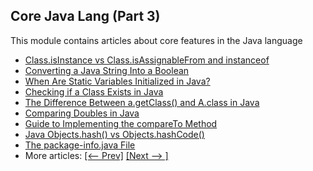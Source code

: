 ## Core Java Lang (Part 3)

This module contains articles about core features in the Java language

- [Class.isInstance vs Class.isAssignableFrom and instanceof](https://www.baeldung.com/java-isinstance-isassignablefrom)
- [Converting a Java String Into a Boolean](https://www.baeldung.com/java-string-to-boolean)
- [When Are Static Variables Initialized in Java?](https://www.baeldung.com/java-static-variables-initialization)
- [Checking if a Class Exists in Java](https://www.baeldung.com/java-check-class-exists)
- [The Difference Between a.getClass() and A.class in Java](https://www.baeldung.com/java-getclass-vs-class)
- [Comparing Doubles in Java](https://www.baeldung.com/java-comparing-doubles)
- [Guide to Implementing the compareTo Method](https://www.baeldung.com/java-compareto)
- [Java Objects.hash() vs Objects.hashCode()](https://www.baeldung.com/java-objects-hash-vs-objects-hashcode)
- [The package-info.java File](https://www.baeldung.com/java-package-info)
- More articles: [[<-- Prev]](/core-java-modules/core-java-lang-2) [[Next --> ]](/core-java-modules/core-java-lang-4)
